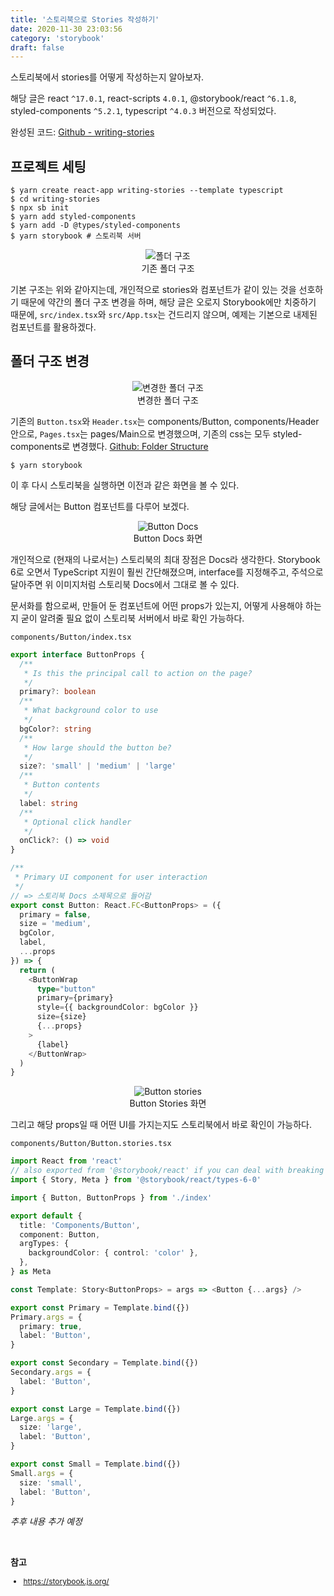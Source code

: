 ```yaml
---
title: '스토리북으로 Stories 작성하기'
date: 2020-11-30 23:03:56
category: 'storybook'
draft: false
---
```


스토리북에서 stories를 어떻게 작성하는지 알아보자.

해당 글은 react `^17.0.1`, react-scripts `4.0.1`, @storybook/react `^6.1.8`, styled-components `^5.2.1`, typescript `^4.0.3` 버전으로 작성되었다.

완성된 코드: [Github - writing-stories](https://github.com/howdy-mj/writing-stories)

## 프로젝트 세팅

```shell
$ yarn create react-app writing-stories --template typescript
$ cd writing-stories
$ npx sb init
$ yarn add styled-components
$ yarn add -D @types/styled-components
$ yarn storybook # 스토리북 서버
```

<div style="text-align: center; font-size: 14px;"">
<img src="./images/writing-stories/01.png" alt="폴더 구조">
<div>기존 폴더 구조</div>
</div>

기본 구조는 위와 같아지는데, 개인적으로 stories와 컴포넌트가 같이 있는 것을 선호하기 때문에 약간의 폴더 구조 변경을 하며, 해당 글은 오로지 Storybook에만 치중하기 때문에, `src/index.tsx`와 `src/App.tsx`는 건드리지 않으며, 예제는 기본으로 내제된 컴포넌트를 활용하겠다.

## 폴더 구조 변경

<div style="text-align: center; font-size: 14px;">
<img src="./images/writing-stories/02.png" alt="변경한 폴더 구조">
<div>변경한 폴더 구조</div>
</div>

기존의 `Button.tsx`와 `Header.tsx`는 components/Button, components/Header 안으로, `Pages.tsx`는 pages/Main으로 변경했으며, 기존의 css는 모두 styled-components로 변경했다. [Github: Folder Structure](https://github.com/howdy-mj/writing-stories/commit/8b9403948f9102f6adc23f166667ed1ccd5a0ed9)

```shell
$ yarn storybook
```

이 후 다시 스토리북을 실행하면 이전과 같은 화면을 볼 수 있다.

해당 글에서는 Button 컴포넌트를 다루어 보겠다.

<div style="text-align: center; font-size: 14px;">
<img src="./images/writing-stories/03.png" alt="Button Docs">
<div>Button Docs 화면</div>
</div>

개인적으로 (현재의 나로서는) 스토리북의 최대 장점은 Docs라 생각한다. Storybook 6로 오면서 TypeScript 지원이 훨씬 간단해졌으며, interface를 지정해주고, 주석으로 달아주면 위 이미지처럼 스토리북 Docs에서 그대로 볼 수 있다.

문서화를 함으로써, 만들어 둔 컴포넌트에 어떤 props가 있는지, 어떻게 사용해야 하는지 굳이 알려줄 필요 없이 스토리북 서버에서 바로 확인 가능하다.

`components/Button/index.tsx`

```ts
export interface ButtonProps {
  /**
   * Is this the principal call to action on the page?
   */
  primary?: boolean
  /**
   * What background color to use
   */
  bgColor?: string
  /**
   * How large should the button be?
   */
  size?: 'small' | 'medium' | 'large'
  /**
   * Button contents
   */
  label: string
  /**
   * Optional click handler
   */
  onClick?: () => void
}

/**
 * Primary UI component for user interaction
 */
// => 스토리북 Docs 소제목으로 들어감
export const Button: React.FC<ButtonProps> = ({
  primary = false,
  size = 'medium',
  bgColor,
  label,
  ...props
}) => {
  return (
    <ButtonWrap
      type="button"
      primary={primary}
      style={{ backgroundColor: bgColor }}
      size={size}
      {...props}
    >
      {label}
    </ButtonWrap>
  )
}
```

<div style="text-align: center; font-size: 14px;">
<img src="./images/writing-stories/04.png" alt="Button stories">
<div>Button Stories 화면</div>
</div>

그리고 해당 props일 때 어떤 UI를 가지는지도 스토리북에서 바로 확인이 가능하다.

`components/Button/Button.stories.tsx`

```ts
import React from 'react'
// also exported from '@storybook/react' if you can deal with breaking changes in 6.1
import { Story, Meta } from '@storybook/react/types-6-0'

import { Button, ButtonProps } from './index'

export default {
  title: 'Components/Button',
  component: Button,
  argTypes: {
    backgroundColor: { control: 'color' },
  },
} as Meta

const Template: Story<ButtonProps> = args => <Button {...args} />

export const Primary = Template.bind({})
Primary.args = {
  primary: true,
  label: 'Button',
}

export const Secondary = Template.bind({})
Secondary.args = {
  label: 'Button',
}

export const Large = Template.bind({})
Large.args = {
  size: 'large',
  label: 'Button',
}

export const Small = Template.bind({})
Small.args = {
  size: 'small',
  label: 'Button',
}
```

_추후 내용 추가 예정_

<br />

**참고**

<div style="font-size: 12px;">

- https://storybook.js.org/

<div>
